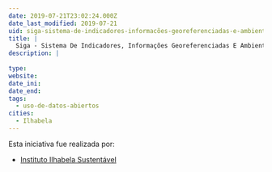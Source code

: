 ```yaml
---
date: 2019-07-21T23:02:24.000Z
date_last_modified: 2019-07-21
uid: siga-sistema-de-indicadores-informacões-georeferenciadas-e-ambientais-do-litoral-norte-do-estado-do-são-paulo
title: |
  Siga - Sistema De Indicadores, Informações Georeferenciadas E Ambientais Do Litoral Norte Do Estado Do São Paulo
description: |
  
type: 
website: 
date_ini: 
date_end: 
tags:
  - uso-de-datos-abiertos
cities: 
  - Ilhabela
---
```


Esta iniciativa fue realizada por:

- [Instituto Ilhabela Sustentável](/organizaciones/instituto-ilhabela-sustentavel)
